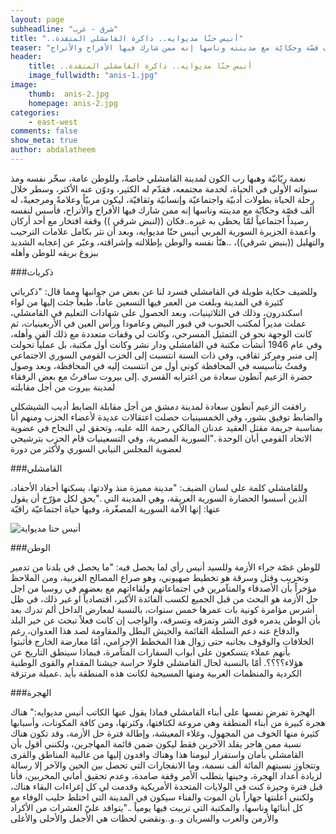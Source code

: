 ```yaml
---
layout: page
subheadline: "شرق - غرب"
title: "..أنيس حنّا مديوايه.. ذاكرة القامشلي المتقدة"
teaser: "نعمة ربّانيّة وهبها رب الكون لمدينة القامشلي خاصةً، وللوطن عامة، سخّر نفسه ومذ سنواته الأولى في الحياة، لخدمة مجتمعه، فقدّم له الكثير، ودوّن عنه الأكثر، وسطر خلال رحلة الحياة بطولات أدبيّة واجتماعيّة وإنسانيّة وثقافيّة، ليكون مربيّاً وعلامةً ومرجعيةً، له ألف قصّة وحكايّة مع مدينته وناسها إنه ممن شارك فيها الأفراح والأتراح"
header:
    title: ..أنيس حنّا مديوايه.. ذاكرة القامشلي المتقدة
    image_fullwidth: "anis-1.jpg"
image:
    thumb:  anis-2.jpg
    homepage: anis-2.jpg
categories:
    - east-west
comments: false
show_meta: true
author: abdalatheem
---
```


نعمة ربّانيّة وهبها رب الكون لمدينة القامشلي خاصةً، وللوطن عامة، سخّر نفسه ومذ سنواته الأولى في الحياة، لخدمة مجتمعه، فقدّم له الكثير، ودوّن عنه الأكثر، وسطر خلال رحلة الحياة بطولات أدبيّة واجتماعيّة وإنسانيّة وثقافيّة، ليكون مربيّاً وعلامةً ومرجعيةً، له ألف قصّة وحكايّة مع مدينته وناسها إنه ممن شارك فيها الأفراح والأتراح، فأسس لنفسه رصيداً اجتماعياً لمّا يحظى به غيره..فكان ((لنبض شرقي )) وقفة افتخار مع أحد أركان وأعمدة الجزيرة السورية المربي أنيس حنّا مديوايه، وبعد أن نثر بكامل علامات الترحيب والتهليل ((بنبض شرقي))، ..هنّأ نفسه والوطن بإطلالته وإشراقته، وعبّر عن إعجابه الشديد ببزوغ بريقه للوطن وأهله

###ذكريات

وللضيف حكاية طويلة في القامشلي فسرد لنا عن بعض من جوانبها ومما قال: "ذكرياتي كثيرة في المدينة وبلغت من العمر فيها التسعين عاماً، طبعاً جئت إليها من لواء اسكندرون، وذلك في الثلاثينيات، وبعد الحصول على شهادات التعليم في القامشلي، عملت مديراً لمكتب الحبوب في قبور البيض وعامودا ورأس العين في الأربعينيات، ثم كانت الوجهة نحو فن التمثيل المسرحي، وكانت لي وقفات متعددة مع ذلك الفن وأهله، وفي عام 1946 أنشأت مكتبة في القامشلي ودار نشر وكانت أول مكتبة، بل عملياً تحولت إلى منبر ومركز ثقافي، وفي ذات السنة انتسبت إلى الحزب القومي السوري الاجتماعي وقمتُ بتأسيسه في المحافظة كوني أول من انتسبت إليه في المحافظة، وبعد وصول حضرة الزعيم آنطون سعادة من اغترابه القسري .إلى بيروت سافرتُ مع بعض الرفقاء لمدينة بيروت من أجل مقابلته


رافقت الزعيم آنطون سعادة لمدينة دمشق من أجل مقابلة الضابط أديب الشيشكلي والضابط توفيق بشور، وفي الخمسينيات حصلت اعتقالات عديدة لأعضاء الحزب  ومنهم أنا بمناسبة جريمة مقتل العقيد عدنان المالكي رحمة الله عليه، وتحقق لي النجاح في عضوية الاتحاد القومي أبان الوحدة ."السورية المصرية، وفي التسعينيات قام الحزب بترشيحي لعضوية المجلس النيابي السوري ولأكثر من دورة

###القامشلي

وللقامشلي كلمة على لسان الضيف: "مدينة مميزة منذ ولادتها، يسكنها أحفاد الأحفاد، الذين أسسوا الحضارة السورية العريقة، وهي المدينة التي ."يحق لكل مؤرّخ أن يقول عنها: إنها الأمة السورية المصغّرة، وفيها حياة اجتماعيّة راقيّة

![أنيس حنا مديواية]({{site.urlimg}}anis-2.jpg)

###الوطن


للوطن غصّة جراء الأزمة وللسيد أنيس رأي لما يحصل فيه: "ما يحصل في بلدنا من تدمير وتخريب وقتل وسرقة هو تخطيط صهيوني، وهو صراع المصالح الغربية، ومن الملاحظ مؤخراً بأن الأصدقاء والمتآمرين في اجتماعاتهم ولقاءاتهم مع بعضهم في روسيا من اجل حل الأزمة هو البحث من قبل الجميع لكسب الفائدة الأكبر، اقتصادياً او غير ذلك، في ظل أشرس مؤامرة كونية بات عمرها خمس سنوات، بالنسبة لمعارض الداخل ألم تدرك بعد بأن الوطن يدمره قوى الشر وتمزقه وتسرقه، والواجب إن كانت فعلاً تبحث عن خير البلد والدفاع عنه دعم السلطة القائمة والجيش البطل والمقاومة لصد هذا العدوان، رغم الخلافات والوقوف بجانبه حتى زوال هذا المخطط الإجرامي، أمّا معارضة الخارج فأثبتوا بأنهم عملاء يتسكعون على أبواب السفارات المتآمرة، فبماذا سينطق التاريخ عن هؤلاء؟؟؟؟.
أمّا بالنسبة لحال القامشلي فلولا حراسة جيشنا المقدام والقوى الوطنية الكردية والمنظمات العربية ومنها المسيحية لكانت هذه المنطقة بأيد .عميلة مرتزقة

###الهجرة

الهجرة تفرض نفسها على أبناء القامشلي فماذا يقول عنها الكاتب أنيس مديوايه:" هناك هجرة كبيرة من أبناء المنطقة وهي مروعة لكثافتها، وكثرتها، ومن كافة المكونات، وأسبابها كثيرة منها الخوف من المجهول، وغلاء المعيشة، وإطالة فترة حل الأزمة، وقد تكون هناك نسبة ممن هاجر يقلد الآخرين فقط ليكون ضمن قائمة المهاجرين، ولكنني أقول بأن القامشلي بأمان واستقرار ليومنا هذا وهناك وافدون إليها من غالبية المناطق والقرى وتتجاوز نسبتهم المائة ألف نسمة، وما الانفجارات التي تحصل بين الحين والآخر إلا رسالة لزيادة أعداد الهجرة، وحينها يتطلب الأمر وقفة صامدة، وعدم تحقيق أماني المخربين، فأنا قبل فترة وجيزة كنت في الولايات المتحدة الأمريكية وقدمت لي كل إغراءات البقاء هناك، ولكنني أعلنتها جهاراً بان الموت والفناء سيكون في المدينة التي اختلط حليب الوفاء مع كل أبنائها وناسها، والمكتبة التي تربيت فيها يومياً .."يتوافد عليّ العشرات من الأكراد والأرمن والعرب والسريان و..و..ونقضي لحظات هي الأجمل والأحلى والأغلى
